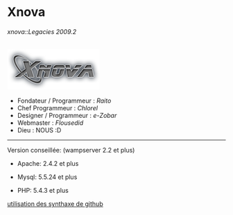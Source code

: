 Xnova
=======

###### xnova::Legacies 2009.2
[![Xnova](images/xnova.png)](http://wootook.org)

- Fondateur / Programmeur : _Raito_
- Chef Programmeur : _Chlorel_
- Designer / Programmeur : _e-Zobar_
- Webmaster : _Flousedid_
- Dieu : NOUS :D
	
---

Version conseillée: (wampserver 2.2 et plus)

- Apache: 2.4.2 et plus

- Mysql: 5.5.24 et plus

- PHP: 5.4.3 et plus

[utilisation des synthaxe de github ](https://github.com/adam-p/markdown-here/wiki/Markdown-Cheatsheet)
